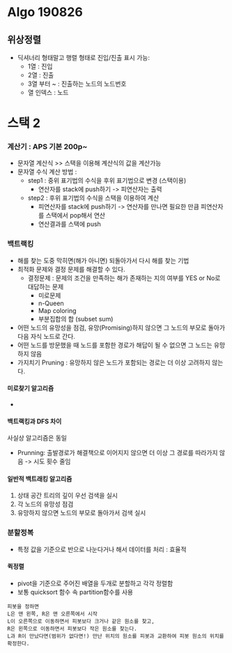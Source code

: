 # Algo 190826

## 위상정렬

- 딕셔너리 형태말고 행렬 형태로 진입/진출 표시 가능:  
  - 1열 : 진입
  - 2열 : 진출 
  - 3열 부터 ~ : 진출하는 노드의 노드번호
  - 열 인덱스 : 노드  

# 스택 2 

### 계산기 : APS 기본 200p~ 

- 문자열 계산식 >> 스택을 이용해 계산식의 값을 계산가능
- 문자열 수식 계산 방법 :
  - step1 : 중위 표기법의 수식을 후위 표기법으로 변경 (스택이용)
    - 연산자를 stack에 push하기 -> 피연산자는 출력
  - step2 : 후위 표기법의 수식을 스택을 이용하여 계산 
    - 피연산자를 stack에 push하기 -> 연산자를 만나면 필요한 만큼 피연산자를 스택에서 pop해서 연산
    - 연산결과를 스택에 push 

### 백트랙킹

- 해를 찾는 도중 막히면(해가 아니면) 되돌아가서 다시 해를 찾는 기법
- 최적화 문제와 결정 문제를 해결할 수 있다. 
  - 결정문제 : 문제의 조건을 만족하는 해가 존재하는 지의 여부를 YES or No로 대답하는 문제
    - 미로문제
    - n-Queen
    - Map coloring
    - 부분집합의 합 (subset sum)
- 어떤 노드의 유망성을 점검, 유망(Promising)하지 않으면 그 노드의 부모로 돌아가 다음 자식 노드로 간다. 
- 어떤 노드를 방문했을 때 노드를 포함한 경로가 해답이 될 수 없으면 그 노드는 유망하지 않음
- 가지치기 Pruning : 유망하지 않은 노드가 포함되는 경로는 더 이상 고려하지 않는다. 

#### 미로찾기 알고리즘

- 

#### 백트랙킹과 DFS 차이 

사실상 알고리즘은 동일

- Prunning: 출발경로가 해결책으로 이어지지 않으면 더 이상 그 경로를 따라가지 않음 -> 시도 횟수 줄임

#### 일반적 백트래킹 알고리즘

1. 상태 공간 트리의 깊이 우선 검색을 실시
2. 각 노드의 유망성 점검
3. 유망하지 않으면 노드의 부모로 돌아가서 검색 실시 

### 분할정복 

- 특정 값을 기준으로 반으로 나눈다거나 해서 데이터를 처리 : 효율적 

#### 퀵정렬

- pivot을 기준으로 주어진 배열을 두개로 분할하고 각각 정렬함 
- 보통 quicksort 함수 속 partition함수를 사용 

```
피봇을 정하면 
L은 맨 왼쪽, R은 맨 오른쪽에서 시작 
L이 오른쪽으로 이동하면서 피봇보다 크거나 같은 원소를 찾고, 
R은 왼쪽으로 이동하면서 피봇보다 작은 원소를 찾는다. 
L과 R이 만났다면(범위가 없다면!) 만난 위치의 원소를 피봇과 교환하여 피봇 원소의 위치를 확정한다. 
```



